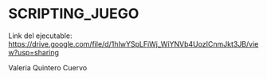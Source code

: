 # SCRIPTING_JUEGO

Link del ejecutable:
https://drive.google.com/file/d/1hIwYSpLFiWj_WiYNVb4UozICnmJkt3JB/view?usp=sharing

Valeria Quintero Cuervo
